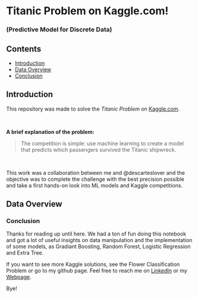 # Titanic Problem on Kaggle.com!
### (Predictive Model for Discrete Data)

## Contents

- [Introduction](#introduction)
- [Data Overview](#data-overview)
- [Conclusion](#conclusion)

## Introduction

This repository was made to solve the *Titanic Problem* on [Kaggle.com](https://www.kaggle.com/c/titanic).

<br/>

**A brief explanation of the problem:**

> The competition is simple: use machine learning to create a model that predicts which passengers survived the Titanic shipwreck.

<br/>

This work was a collaboration between me and @descarteslover and the objective was to complete the challenge with the best precision possible and take a first hands-on look into ML models and Kaggle competitions.

## Data Overview


### Conclusion

Thanks for reading up until here. We had a ton of fun doing this notebook and got a lot of useful insights on data manipulation and the implementation of some models, as Gradiant Boosting, Random Forest, Logistic Regression and Extra Tree.

If you want to see more Kaggle solutions, see the Flower Classification Problem or go to my github page. Feel free to reach me on [LinkedIn](https://www.linkedin.com/in/isaiapedro/) or my [Webpage](https://github.com/isaiapedro/Portfolio-Website).

Bye!
